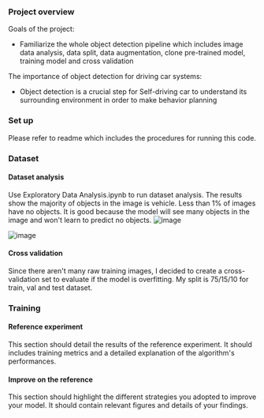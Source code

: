 ### Project overview
Goals of the project:
- Familiarize the whole object detection pipeline which includes image data analysis, data split, data augmentation, clone pre-trained model, training model and cross validation

The importance of object detection for driving car systems:
- Object detection is a crucial step for Self-driving car to understand its surrounding environment in order to make behavior planning

### Set up
Please refer to readme which includes the procedures for running this code.

### Dataset
#### Dataset analysis
Use Exploratory Data Analysis.ipynb to run dataset analysis. The results show the majority of objects in the image is vehicle. Less than 1% of images have no objects. It is good because the model will see many objects in the image and won't learn to predict no objects.
![image](https://user-images.githubusercontent.com/15081906/139235898-6db0e886-e89f-4b1f-9638-da60ef01f685.png)

![image](https://user-images.githubusercontent.com/15081906/139236474-57c03b06-20c9-4444-98be-23bc3d5f64d1.png)

#### Cross validation
Since there aren't many raw training images, I decided to create a cross-validation set to evaluate if the model is overfitting. My split is 75/15/10 for train, val and test dataset. 

### Training 
#### Reference experiment
This section should detail the results of the reference experiment. It should includes training metrics and a detailed explanation of the algorithm's performances.

#### Improve on the reference
This section should highlight the different strategies you adopted to improve your model. It should contain relevant figures and details of your findings.

